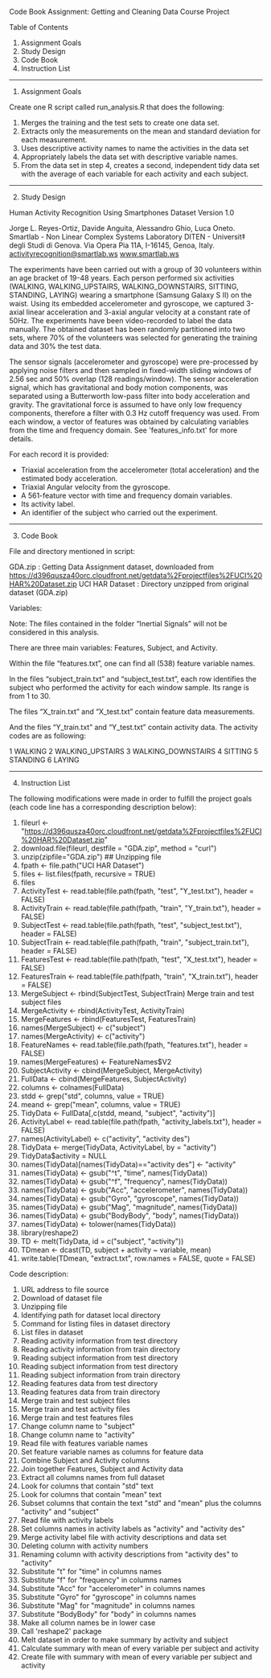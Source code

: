Code Book
Assignment: Getting and Cleaning Data Course Project

Table of Contents

1. Assignment Goals
2. Study Design
3. Code Book
4. Instruction List

_____

1. Assignment Goals

Create one R script called run_analysis.R that does the following:

1. Merges the training and the test sets to create one data set.
2. Extracts only the measurements on the mean and standard deviation for each measurement.
3. Uses descriptive activity names to name the activities in the data set
4. Appropriately labels the data set with descriptive variable names.
5. From the data set in step 4, creates a second, independent tidy data set with the average of each variable for each activity and each subject.

_____

2. Study Design


Human Activity Recognition Using Smartphones Dataset
Version 1.0

Jorge L. Reyes-Ortiz, Davide Anguita, Alessandro Ghio, Luca Oneto.
Smartlab - Non Linear Complex Systems Laboratory
DITEN - Universit‡ degli Studi di Genova.
Via Opera Pia 11A, I-16145, Genoa, Italy.
activityrecognition@smartlab.ws
www.smartlab.ws


The experiments have been carried out with a group of 30 volunteers within an age bracket of 19-48 years. Each person performed six activities (WALKING, WALKING_UPSTAIRS, WALKING_DOWNSTAIRS, SITTING, STANDING, LAYING) wearing a smartphone (Samsung Galaxy S II) on the waist. Using its embedded accelerometer and gyroscope, we captured 3-axial linear acceleration and 3-axial angular velocity at a constant rate of 50Hz. The experiments have been video-recorded to label the data manually. The obtained dataset has been randomly partitioned into two sets, where 70% of the volunteers was selected for generating the training data and 30% the test data. 

The sensor signals (accelerometer and gyroscope) were pre-processed by applying noise filters and then sampled in fixed-width sliding windows of 2.56 sec and 50% overlap (128 readings/window). The sensor acceleration signal, which has gravitational and body motion components, was separated using a Butterworth low-pass filter into body acceleration and gravity. The gravitational force is assumed to have only low frequency components, therefore a filter with 0.3 Hz cutoff frequency was used. From each window, a vector of features was obtained by calculating variables from the time and frequency domain. See 'features_info.txt' for more details. 

For each record it is provided:

- Triaxial acceleration from the accelerometer (total acceleration) and the estimated body acceleration.
- Triaxial Angular velocity from the gyroscope. 
- A 561-feature vector with time and frequency domain variables. 
- Its activity label. 
- An identifier of the subject who carried out the experiment.

_____

3. Code Book

File and directory mentioned in script:

GDA.zip 	: Getting Data Assignment dataset, downloaded from https://d396qusza40orc.cloudfront.net/getdata%2Fprojectfiles%2FUCI%20HAR%20Dataset.zip
UCI HAR Dataset : Directory unzipped from original dataset (GDA.zip)

Variables:

Note: The files contained in the folder “Inertial Signals” will not be considered in this analysis.

There are three main variables: Features, Subject, and Activity.

Within the file “features.txt”, one can find all (538) feature variable names. 

In the files “subject_train.txt” and “subject_test.txt”, each row identifies the subject who performed the activity for each window sample. Its range is from 1 to 30.

The files “X_train.txt” and “X_test.txt” contain feature data measurements.

And the files “Y_train.txt” and “Y_test.txt” contain activity data. The activity codes are as following:

1 WALKING
2 WALKING_UPSTAIRS
3 WALKING_DOWNSTAIRS
4 SITTING
5 STANDING
6 LAYING

_____

4. Instruction List

The following modifications were made in order to fulfill the project goals (each code line has a corresponding description below):

1)	fileurl <- "https://d396qusza40orc.cloudfront.net/getdata%2Fprojectfiles%2FUCI%20HAR%20Dataset.zip" 2)	download.file(fileurl, destfile = "GDA.zip", method = "curl") 3)	unzip(zipfile="GDA.zip") ## Unzipping file4)	fpath <- file.path("UCI HAR Dataset") 5)	files <- list.files(fpath, recursive = TRUE) 6)	files  7)	ActivityTest <- read.table(file.path(fpath, "test", "Y_test.txt"), header = FALSE)  8)	ActivityTrain <- read.table(file.path(fpath, "train", "Y_train.txt"), header = FALSE)  9)	SubjectTest <- read.table(file.path(fpath, "test", "subject_test.txt"), header = FALSE)  10)	SubjectTrain <- read.table(file.path(fpath, "train", "subject_train.txt"), header = FALSE)  11)	FeaturesTest <- read.table(file.path(fpath, "test", "X_test.txt"), header = FALSE)  12)	FeaturesTrain <- read.table(file.path(fpath, "train", "X_train.txt"), header = FALSE)   13)	MergeSubject <- rbind(SubjectTest, SubjectTrain)  Merge train and test subject files14)	MergeActivity <- rbind(ActivityTest, ActivityTrain)  15)	MergeFeatures <- rbind(FeaturesTest, FeaturesTrain)  16)	names(MergeSubject) <- c("subject")  17)	names(MergeActivity) <- c("activity")  18)	FeatureNames <- read.table(file.path(fpath, "features.txt"), header = FALSE)  19)	names(MergeFeatures) <- FeatureNames$V2  20)	SubjectActivity <- cbind(MergeSubject, MergeActivity)  21)	FullData <- cbind(MergeFeatures, SubjectActivity)  22)	columns <- colnames(FullData)  23)	stdd <- grep("std", columns, value = TRUE)  24)	meand <- grep("mean", columns, value = TRUE)  25)	TidyData <- FullData[,c(stdd, meand, "subject", "activity")]  26)	ActivityLabel <- read.table(file.path(fpath, "activity_labels.txt"), header = FALSE)  27)	names(ActivityLabel) <- c("activity", "activity des")  28)	TidyData <- merge(TidyData, ActivityLabel, by = "activity")  29)	TidyData$activity = NULL 30)	names(TidyData)[names(TidyData)=="activity des"] <- "activity"  31)	names(TidyData) <- gsub("^t", "time", names(TidyData))  32)	names(TidyData) <- gsub("^f", "frequency", names(TidyData))  33)	names(TidyData) <- gsub("Acc", "accelerometer", names(TidyData))  34)	names(TidyData) <- gsub("Gyro", "gyroscope", names(TidyData))  35)	names(TidyData) <- gsub("Mag", "magnitude", names(TidyData))  36)	names(TidyData) <- gsub("BodyBody", "body", names(TidyData))  37)	names(TidyData) <- tolower(names(TidyData))  38)	library(reshape2)  39)	TD <- melt(TidyData, id = c("subject", "activity"))  40)	TDmean <- dcast(TD, subject + activity ~ variable, mean)  41)	write.table(TDmean, "extract.txt", row.names = FALSE, quote = FALSE)  

Code description:

1) URL address to file source
2) Download of dataset file
3) Unzipping file
4) Identifying path for dataset local directory
5) Command for listing files in dataset directory
6) List files in dataset
7) Reading activity information from test directory
8) Reading activity information from train directory
9) Reading subject information from test directory
1)	Reading subject information from test directory2)	Reading subject information from train directory3)	Reading features data from test directory4)	Reading features data from train directory5)	Merge train and test subject files6)	Merge train and test activity files7)	Merge train and test features files8)	Change column name to "subject"9)	Change column name to "activity"10)	Read file with features variable names11)	Set feature variable names as columns for feature data12)	Combine Subject and Activity columns13)	Join together Features, Subject and Activity data14)	Extract all columns names from full dataset15)	Look for columns that contain "std" text16)	Look for columns that contain "mean" text17)	Subset columns that contain the text "std" and "mean" plus the columns "activity" and "subject"18)	Read file with activity labels19)	Set columns names in activity labels as "activity" and "activity des"20)	Merge activity label file with activity descriptions and data set21)	Deleting column with activity numbers22)	Renaming column with activity descriptions from "activity des" to "activity"23)	Substitute "t" for "time" in columns names24)	Substitute "f" for "frequency" in columns names25)	Substitute "Acc" for "accelerometer" in columns names26)	Substitute "Gyro" for "gyroscope" in columns names27)	Substitute "Mag" for "magnitude" in columns names28)	Substitute "BodyBody" for "body" in columns names29)	Make all column names be in lower case30)	Call 'reshape2' package31)	Melt dataset in order to make summary by activity and subject32)	Calculate summary with mean of every variable per subject and activity33)	Create file with summary with mean of every variable per subject and activity
